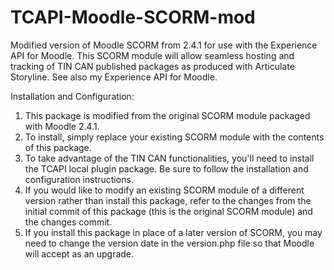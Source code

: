 TCAPI-Moodle-SCORM-mod
======================

Modified version of Moodle SCORM from 2.4.1 for use with the Experience API for Moodle.
This SCORM module will allow seamless hosting and tracking of TIN CAN published packages as produced with Articulate Storyline.
See also my Experience API for Moodle.

Installation and Configuration:

1. This package is modified from the original SCORM module packaged with Moodle 2.4.1.
2. To install, simply replace your existing SCORM module with the contents of this package.
3. To take advantage of the TIN CAN functionalities, you'll need to install the TCAPI local plugin package. Be sure to follow the installation and configuration instructions.
4. If you would like to modify an existing SCORM module of a different version rather than install this package, refer to the changes from the initial commit of this package (this is the original SCORM module) and the changes commit.
5. If you install this package in place of a later version of SCORM, you may need to change the version date in the version.php file so that Moodle will accept as an upgrade.

